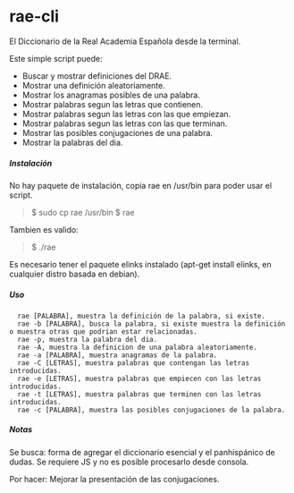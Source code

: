 rae-cli
=======
El Diccionario de la Real Academia Española desde la terminal.

Este simple script puede:

* Buscar y mostrar definiciones del DRAE.
* Mostrar una definición aleatoriamente.
* Mostrar los anagramas posibles de una palabra.
* Mostrar palabras segun las letras que contienen.
* Mostrar palabras segun las letras con las que empiezan.
* Mostrar palabras segun las letras con las que terminan.
* Mostrar las posibles conjugaciones de una palabra.
* Mostrar la palabras del dia.

##### Instalación
No hay paquete de instalación, copia rae en /usr/bin para poder usar el script.
> $ sudo cp rae /usr/bin
> $ rae

Tambien es valido:
> $ ./rae

Es necesario tener el paquete elinks instalado (apt-get install elinks, en cualquier distro basada en debian).

##### Uso
      rae [PALABRA], muestra la definición de la palabra, si existe.
      rae -b [PALABRA], busca la palabra, si existe muestra la definición o muestra otras que podrian estar relacionadas.
      rae -p, muestra la palabra del dia.
      rae -A, muestra la definicion de una palabra aleatoriamente.
      rae -a [PALABRA], muestra anagramas de la palabra.
      rae -C [LETRAS], muestra palabras que contengan las letras introducidas.
      rae -e [LETRAS], muestra palabras que empiecen con las letras introducidas.
      rae -t [LETRAS], muestra palabras que terminen con las letras introducidas.
      rae -c [PALABRA], muestra las posibles conjugaciones de la palabra.

##### Notas

Se busca: forma de agregar el diccionario esencial y el panhispánico de dudas. Se requiere JS y no es posible procesarlo desde consola.

Por hacer: Mejorar la presentación de las conjugaciones.
